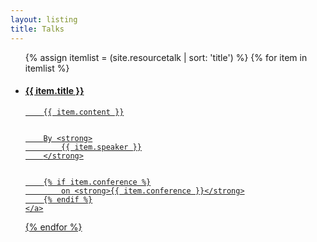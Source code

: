 ```yaml
---
layout: listing
title: Talks
---
```


<ul class="l-resource-list">
{% assign itemlist = (site.resourcetalk | sort: 'title') %}
{% for item in itemlist %}
<li class="c-resource">
	<a class="c-resource__link" href="{{ item.link }}">
		<h4 class="c-resource__title">{{ item.title }}</h4>

		{{ item.content }}
	
	
		By <strong>
			{{ item.speaker }}
		</strong>


		{% if item.conference %}
			on <strong>{{ item.conference }}</strong>
		{% endif %}
	</a>
</li>
{% endfor %}
</ul>